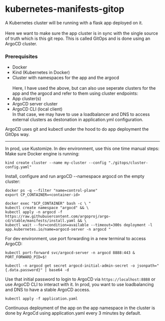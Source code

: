 # kubernetes-manifests-gitop
A Kubernetes cluster will be running with a flask app deployed on it. \
\
Here we want to make sure the app cluster is in sync with the single source of truth which is this git repo. This is called GitOps and is done using an ArgoCD cluster.

### Prerequisites

- Docker
- Kind (Kubernetes in Docker)
- Cluster with namespaces for the app and the argocd \
  \
Here, I have used the above, but can also use seperate clusters for the app and the argocd and refer to them using cluster endpoints:
- App cluster(s)
- ArgoCD server cluster 
- ArgoCD CLI (local client) \
In that case, we may have to use a loadbalancer and DNS to access external clusters as destonation in application.yml configuration.

ArgoCD uses git and kubectl under the hood to do app deployment the GitOps way. 

*************************************************************
In prod, use Kustomize. In dev environment, use this one time manual steps:
\
Make sure Docker engine is running:
```
kind create cluster --name my-cluster --config "./gitops/cluster-config.yaml"
```

Install, configure and run argoCD --namespace argocd on the empty cluster:
```
docker ps -q --filter "name=control-plane"
export CP_CONTAINER=<container-id>

docker exec "$CP_CONTAINER" bash -c \ "
kubectl create namespace "argocd" && \
kubectl apply -n argocd -f https://raw.githubusercontent.com/argoproj/argo-cd/stable/manifests/install.yaml && \
kubectl wait --for=condition=available --timeout=300s deployment -l app.kubernetes.io/name=argocd-server -n argocd "           
```
For dev environment, use port forwarding in a new terminal to access ArgoCD:
```
kubectl port-forward svc/argocd-server -n argocd 8888:443 & PORT_FORWARD_PID=$!
```
```
kubectl -n argocd get secret argocd-initial-admin-secret -o jsonpath="{.data.password}" | base64 -d
```
Use that initial password to login to ArgoCD via `https://localhost:8888` or use ArgoCD CLI to interact with it.
In prod, you want to use loadbalancing and DNS to have a stable ArgoCD access.

```
kubectl apply -f application.yaml
```
Continuous deployment of the app on the app namespace in the cluster is done by ArgoCd using application.yaml every 3 minutes by default.
